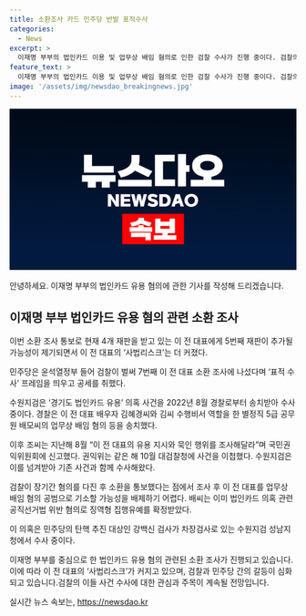 ```yaml
---
title: 소환조사 카드 민주당 반발 표적수사
categories:
  - News
excerpt: >
  이재명 부부의 법인카드 이용 및 업무상 배임 혐의로 인한 검찰 수사가 진행 중이다. 검찰의 소환 조사 통보로 이 전 대표의 사법리스크가 높아지고, 이를 두고 민주당은 공세를 펼치고 있다. 또한, 검찰이 이번 사건을 통해 정치적으로 탄핵에 대한 맞대응을 하는 것으로도 해석된다. 현재 수원지검은 해당 사건을 조사 중이며, 또 다른 이 전 대표 관련 사건에도 속도를 낼 것으로 전망된다.
feature_text: >
  이재명 부부의 법인카드 이용 및 업무상 배임 혐의로 인한 검찰 수사가 진행 중이다. 검찰의 소환 조사 통보로 이 전 대표의 사법리스크가 높아지고, 이를 두고 민주당은 공세를 펼치고 있다. 또한, 검찰이 이번 사건을 통해 정치적으로 탄핵에 대한 맞대응을 하는 것으로도 해석된다. 현재 수원지검은 해당 사건을 조사 중이며, 또 다른 이 전 대표 관련 사건에도 속도를 낼 것으로 전망된다.
image: '/assets/img/newsdao_breakingnews.jpg'
---
```


<p><img src="/assets/img/newsdao_breakingnews.jpg" alt="ontimetimes 속보" /></p>

<p>안녕하세요. 이재명 부부의 법인카드 유용 혐의에 관한 기사를 작성해 드리겠습니다.</p>

<h2 data-ke-size="size26">이재명 부부 법인카드 유용 혐의 관련 소환 조사</h2>

<p data-ke-size="size16">이번 소환 조사 통보로 현재 4개 재판을 받고 있는 이 전 대표에게 5번째 재판이 추가될 가능성이 제기되면서 이 전 대표의 ‘사법리스크’는 더 커졌다.</p>

<p data-ke-size="size16">민주당은 윤석열정부 들어 검찰이 벌써 7번째 이 전 대표 소환 조사에 나섰다며 ‘표적 수사’ 프레임을 띄우고 공세를 취했다.</p>

<p data-ke-size="size16">수원지검은 ‘경기도 법인카드 유용’ 의혹 사건을 2022년 8월 경찰로부터 송치받아 수사 중이다. 경찰은 이 전 대표 배우자 김혜경씨와 김씨 수행비서 역할을 한 별정직 5급 공무원 배모씨의 업무상 배임 혐의 등을 송치했다.</p>

<p data-ke-size="size16">이후 조씨는 지난해 8월 “이 전 대표의 유용 지시와 묵인 행위를 조사해달라”며 국민권익위원회에 신고했다. 권익위는 같은 해 10월 대검찰청에 사건을 이첩했다. 수원지검은 이를 넘겨받아 기존 사건과 함께 수사해왔다.</p>

<p data-ke-size="size16">검찰이 장기간 혐의를 다진 후 소환을 통보했다는 점에서 조사 후 이 전 대표를 업무상 배임 혐의 공범으로 기소할 가능성을 배제하기 어렵다. 배씨는 이미 법인카드 의혹 관련 공직선거법 위반 혐의로 징역형 집행유예를 확정받았다.</p>

<p data-ke-size="size16">이 의혹은 민주당의 탄핵 추진 대상인 강백신 검사가 차장검사로 있는 수원지검 성남지청에서 수사 중이다.</p>

<p>이재명 부부를 중심으로 한 법인카드 유용 혐의 관련된 소환 조사가 진행되고 있습니다. 이에 따라 이 전 대표의 ‘사법리스크’가 커지고 있으며, 검찰과 민주당 간의 갈등이 심화되고 있습니다.검찰의 이들 사건 수사에 대한 관심과 주목이 계속될 전망입니다.</p>
실시간 뉴스 속보는, <a href="https://newsdao.kr" rel="dofollow">https://newsdao.kr</a>


